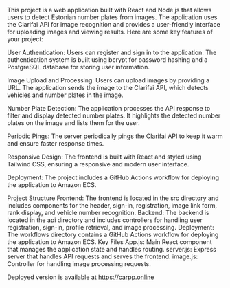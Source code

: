 This project is a web application built with React and Node.js that allows users to detect Estonian number plates from images. The application uses the Clarifai API for image recognition and provides a user-friendly interface for uploading images and viewing results. Here are some key features of your project:

User Authentication: Users can register and sign in to the application. The authentication system is built using bcrypt for password hashing and a PostgreSQL database for storing user information.

Image Upload and Processing: Users can upload images by providing a URL. The application sends the image to the Clarifai API, which detects vehicles and number plates in the image.

Number Plate Detection: The application processes the API response to filter and display detected number plates. It highlights the detected number plates on the image and lists them for the user.

Periodic Pings: The server periodically pings the Clarifai API to keep it warm and ensure faster response times.

Responsive Design: The frontend is built with React and styled using Tailwind CSS, ensuring a responsive and modern user interface.

Deployment: The project includes a GitHub Actions workflow for deploying the application to Amazon ECS.

Project Structure
Frontend: The frontend is located in the src directory and includes components for the header, sign-in, registration, image link form, rank display, and vehicle number recognition.
Backend: The backend is located in the api directory and includes controllers for handling user registration, sign-in, profile retrieval, and image processing.
Deployment: The workflows directory contains a GitHub Actions workflow for deploying the application to Amazon ECS.
Key Files
App.js: Main React component that manages the application state and handles routing.
server.js: Express server that handles API requests and serves the frontend.
image.js: Controller for handling image processing requests.

Deployed version is available at https://carpp.online